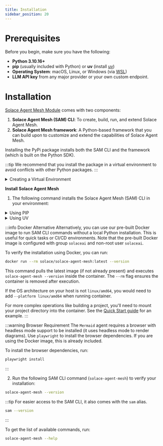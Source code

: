 ```yaml
---
title: Installation
sidebar_position: 20
---
```


# Prerequisites

Before you begin, make sure you have the following:

- **Python 3.10.16+**
- **pip** (usually included with Python) or **uv** (install [uv](https://docs.astral.sh/uv/getting-started/installation/))
- **Operating System**: macOS, Linux, or Windows (via [WSL](https://learn.microsoft.com/en-us/windows/wsl/))
- **LLM API key** from any major provider or your own custom endpoint.

# Installation

[Solace Agent Mesh Module](https://pypi.org/project/solace-agent-mesh) comes with two components:
1. **Solace Agent Mesh (SAM) CLI**: To create, build, run, and extend Solace Agent Mesh.
2. **Solace Agent Mesh framework**: A Python-based framework that you can build upon to customize and extend the capabilities of Solace Agent Mesh.

Installing the PyPi package installs both the SAM CLI and the framework (which is built on the Python SDK).

:::tip
We recommend that you install the package in a virtual environment to avoid conflicts with other Python packages.
:::

<details>
    <summary>Creating a Virtual Environment</summary>


<details>
    <summary>Using PIP</summary>

1. Create a virtual environment.

```
python3 -m venv .venv
```

2. Activate the environment.

   To activate on Linux or Unix platforms:
    ```sh
    source .venv/bin/activate
    ```

    To activate on Windows:

    ```cmd
    .venv\Scripts\activate
    ```
</details>

<details>

    <summary>Using UV</summary>

1. Create a virtual environment.

```
uv venv .venv
```

2. Activate the environment.

   To activate on Linux or Unix platforms:
    ```sh
    source .venv/bin/activate
    ```

    To activate on Windows:

    ```cmd
    .venv\Scripts\activate
    ```
3. Expose the following environment variables:
4. 
   On Linux or Unix platforms:
    ```sh
    export SAM_PLUGIN_INSTALL_COMMAND="uv pip install {package}"
    ```

    On Windows:
    ```cmd
    set SAM_PLUGIN_INSTALL_COMMAND="uv pip install {package}"
    ```
</details>

</details>

**Install Solace Agent Mesh**

1. The following command installs the Solace Agent Mesh (SAM) CLI in your environment:

<details>
    <summary>Using PIP</summary>

```sh
pip install solace-agent-mesh
```
</details>

<details>
    <summary>Using UV</summary>

```sh
uv pip install solace-agent-mesh
```
</details>

:::info Docker Alternative
Alternatively, you can use our pre-built Docker image to run SAM CLI commands without a local Python installation. This is useful for quick tasks or CI/CD environments. Note that the pre-built Docker image is configured with group `solaceai` and non-root user `solaceai`.

To verify the installation using Docker, you can run:
```sh
docker run --rm solace/solace-agent-mesh:latest --version
```
This command pulls the latest image (if not already present) and executes `solace-agent-mesh --version` inside the container. The `--rm` flag ensures the container is removed after execution.

If the OS architecture on your host is not `linux/amd64`, you would need to add `--platform linux/amd64` when running container.

For more complex operations like building a project, you'll need to mount your project directory into the container. See the [Quick Start guide](./quick-start.md) for an example.
:::

:::warning Browser Requirement
The `Mermaid` agent requires a browser with headless mode support to be installed (it uses headless mode to render diagrams). Use `playwright` to install the browser dependencies. If you are using the Docker image, this is already included.

To install the browser dependencies, run:

```sh
playwright install
```
:::

2. Run the following SAM CLI command (`solace-agent-mesh`) to verify your installation:

```sh
solace-agent-mesh --version
```

:::tip
For easier access to the SAM CLI, it also comes with the `sam` alias.

```sh
sam --version
```
:::

To get the list of available commands, run:

```sh
solace-agent-mesh --help
```
